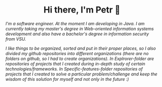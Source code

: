 <h1 align="center">Hi there, I'm Petr 🐳</a> 

<h6>
I'm a software engineer. At the moment I am developing in Java. I am currently taking my master's degree in Web-oriented information systems development and also have a bachelor's degree in information security from VSU.

I like things to be organized, sorted and put in their proper places, so I also divided my github repositories into different organizations (there are no folders on github, so I had to create organizations).
In Explrorer-folder are repositories of projects that I created during in-depth study of certain technologies/frameworks.
In Specific-features-folder repositories of projects that I created to solve a particular problem/challenge and keep the wisdom of this solution for myself and not only in the future :)
</h6>
